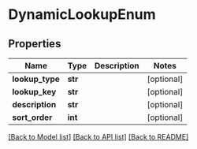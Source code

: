 # DynamicLookupEnum

## Properties
Name | Type | Description | Notes
------------ | ------------- | ------------- | -------------
**lookup_type** | **str** |  | [optional] 
**lookup_key** | **str** |  | [optional] 
**description** | **str** |  | [optional] 
**sort_order** | **int** |  | [optional] 

[[Back to Model list]](../README.md#documentation-for-models) [[Back to API list]](../README.md#documentation-for-api-endpoints) [[Back to README]](../README.md)

